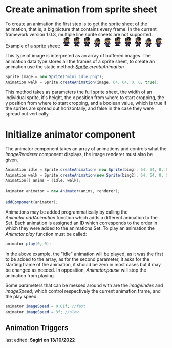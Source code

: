 # Create animation from sprite sheet
To create an animation the first step is to get the sprite sheet of the animation, that is, a big picture that contains every frame. In the current framework version 1.0.3, multiple line sprite sheets are not supported.
Example of a sprite sheet:
![spritesheet](images/miniwalk.png)

This type of image is interpreted as an array of buffered images.
The animation data type stores all the frames of a sprite sheet, to create an animation use the static method: _[Sprite](Sprites).createAnimation_
```java
Sprite image = new Sprite("mini idle.png");
Animation walk = Sprite.createAnimation(image, 64, 64, 0, 0, true);
```
This method takes as parameters the full sprite sheet, the width of an individual sprite, it's height, the x position from where to start cropping, the y position from where to start cropping, and a boolean value, which is true if the sprites are spread out horizontally, and false in the case they were spread out vertically.

# Initialize animator component
The animator component takes an array of animations and controls what the _ImageRenderer_ component displays, the image renderer must also be given.
```java
Animation idle = Sprite.createAnimation( new Sprite(bimg), 64, 64, 0, 0, true);
Animation walk = Sprite.createAnimation(new Sprite(bimg2), 64, 64, 0, 0, true);
Animation[] anims = {idle, walk};

Animator animator = new Animator(anims, renderer);

addComponent(animator);
```
Animations may be added programmatically by calling the _Animator.addAnimation_ function which adds a different animation to the Set. Each animation is assigned an ID which corresponds to the order in which they were added to the animations Set.
To play an animation the _Animator.play_ function must be called:
```java
animator.play(0, 0);
```
In the above example, the "idle" animation will be played, as it was the first to be added to the array, as for the second parameter, it asks for the starting frame of the animation, it should be zero in most cases but it may be changed as needed.
In opposition, _Animator.pause_ will stop the animation from playing.

Some parameters that can be messed around with are the _imageIndex_ and _imageSpeed_, which control respectively the current animation frame, and the play speed.

```java
animator.imageSpeed = 0.01f; //fast
animator.imageSpeed = 3f; //slow
```

## Animation Triggers


last edited: **Sagiri on 13/10/2022**